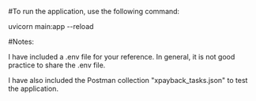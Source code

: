 #To run the application, use the following command:

uvicorn main:app --reload



#Notes:

I have included a .env file for your reference. In general, it is not good practice to share the .env file.

I have also included the Postman collection "xpayback_tasks.json" to test the application.
